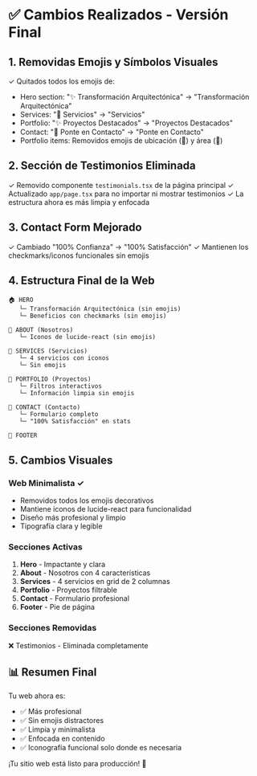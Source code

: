 # ✅ Cambios Realizados - Versión Final

## 1. Removidas Emojis y Símbolos Visuales
✓ Quitados todos los emojis de:
  - Hero section: "✨ Transformación Arquitectónica" → "Transformación Arquitectónica"
  - Services: "💼 Servicios" → "Servicios"
  - Portfolio: "✨ Proyectos Destacados" → "Proyectos Destacados"
  - Contact: "📧 Ponte en Contacto" → "Ponte en Contacto"
  - Portfolio items: Removidos emojis de ubicación (📍) y área (📐)

## 2. Sección de Testimonios Eliminada
✓ Removido componente `testimonials.tsx` de la página principal
✓ Actualizado `app/page.tsx` para no importar ni mostrar testimonios
✓ La estructura ahora es más limpia y enfocada

## 3. Contact Form Mejorado
✓ Cambiado "100% Confianza" → "100% Satisfacción"
✓ Mantienen los checkmarks/iconos funcionales sin emojis

## 4. Estructura Final de la Web

```
🏠 HERO
   └─ Transformación Arquitectónica (sin emojis)
   └─ Beneficios con checkmarks (sin emojis)

📖 ABOUT (Nosotros)
   └─ Iconos de lucide-react (sin emojis)

💼 SERVICES (Servicios)
   └─ 4 servicios con iconos
   └─ Sin emojis

🎯 PORTFOLIO (Proyectos)
   └─ Filtros interactivos
   └─ Información limpia sin emojis

📧 CONTACT (Contacto)
   └─ Formulario completo
   └─ "100% Satisfacción" en stats

👣 FOOTER
```

## 5. Cambios Visuales

### Web Minimalista ✓
- Removidos todos los emojis decorativos
- Mantiene iconos de lucide-react para funcionalidad
- Diseño más profesional y limpio
- Tipografía clara y legible

### Secciones Activas
1. **Hero** - Impactante y clara
2. **About** - Nosotros con 4 características
3. **Services** - 4 servicios en grid de 2 columnas
4. **Portfolio** - Proyectos filtrable
5. **Contact** - Formulario profesional
6. **Footer** - Pie de página

### Secciones Removidas
❌ Testimonios - Eliminada completamente

## 📊 Resumen Final

Tu web ahora es:
- ✅ Más profesional
- ✅ Sin emojis distractores
- ✅ Limpia y minimalista
- ✅ Enfocada en contenido
- ✅ Iconografía funcional solo donde es necesaria

¡Tu sitio web está listo para producción! 🚀